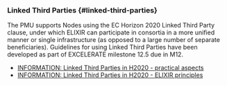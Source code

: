 ### Linked Third Parties {#linked-third-parties}

The PMU supports Nodes using the EC Horizon 2020 Linked Third Party clause, under which ELIXIR can participate in consortia in a more unified manner or single infrastructure (as opposed to a large number of separate beneficiaries). Guidelines for using Linked Third Parties have been developed as part of EXCELERATE milestone 12.5 due in M12.

*   [INFORMATION: Linked Third Parties in H2020 - practical aspects](https://drive.google.com/open?id=1LekVEVtlFf4JBRXqAxbcDQEfqYO_96j5mXlFZTqbTpw)
*   [INFORMATION: Linked Third Parties in H2020 - ELIXIR principles](https://docs.google.com/a/ebi.ac.uk/document/d/1HAq9Lnbh_RJho-mhMkTpgXeJqHDt01zu2tssM8oSHQo/edit?usp=sharing)